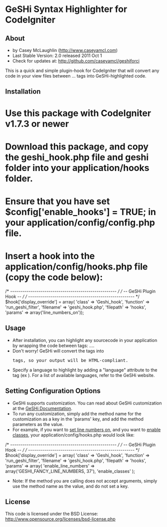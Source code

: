 GeSHi Syntax Highlighter for CodeIgniter
========================================

About
-----

* by Casey McLaughlin  (http://www.caseyamcl.com)
* Last Stable Version: 2.0 released 2011 Oct 1
* Check for updates at: http://github.com/caseyamcl/geshiforci

This is a quick and simple plugin-hook for CodeIgniter that will convert
any code in your view files between <sourcecode>...</sourcecode> tags into
GeSHi-highlighted code.


Installation
------------

# Use this package with CodeIgniter v1.7.3 or newer
# Download this package, and copy the geshi_hook.php file and geshi folder into your application/hooks folder.
# Ensure that you have set $config['enable_hooks'] = TRUE; in your application/config/config.php file.
# Insert a hook into the application/config/hooks.php file (copy the code below):

/* ----------------------------------------------------- */
/* -- GeSHi Plugin Hook -- */
/* ----------------------------------------------------- */
$hook['display_override'] = array(
'class' => 'Geshi_hook',
'function' => 'run_geshi_filter',
'filename' => 'geshi_hook.php',
'filepath' => 'hooks',
'params' => array('line_numbers_on'));
 
Usage
-----

* After installation, you can highlight any sourcecode in your application by wrapping the code between tags: <sourcecode>...</sourcecode>.
* Don't worry!  GeSHi will convert the <sourcecode> tags into <pre> tags, so your output will be HTML-compliant.
* Specify a language to highlight by adding a "language" attribute to the <sourcecode> tag (ex <sourecode language='php'>).  For a list of available languages, refer to the GeSHi website.

Setting Configuration Options
-----------------------------

* GeSHi supports customization. You can read about GeSHi customization at the <a href="http://qbnz.com/highlighter/geshi-doc.html#advanced-features" title="GeSHi Docs Advanced Usage">GeSHi Documentation</a>.
* To run any customization, simply add the method name for the customization as a key in the 'params' key, and add the method parameters as the value.
* For example, if you want to <a href="" title="">set line numbers on</a>, and you want to <a href="" title="">enable classes</a>, your application/config/hooks.php would look like:

/* ----------------------------------------------------- */
/* -- GeSHi Plugin Hook -- */
/* ----------------------------------------------------- */
$hook['display_override'] = array(
'class' => 'Geshi_hook',
'function' => 'run_geshi_filter',
'filename' => 'geshi_hook.php',
'filepath' => 'hooks',
'params' => array(
  'enable_line_numbers' => array('GESHI_FANCY_LINE_NUMBERS, 37'),
  'enable_classes'
);

* Note: If the method you are calling does not accept arguments, simply use the method name as the value, and do not set a key.


License
-------
 
This code is licensed under the BSD License:
http://www.opensource.org/licenses/bsd-license.php
